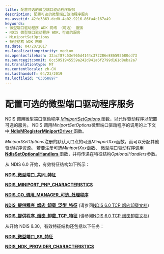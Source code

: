 ```yaml
---
title: 配置可选的微型端口驱动程序服务
description: 配置可选的微型端口驱动程序服务
ms.assetid: 42fe3863-ded0-4a02-9216-86fa4c167a49
keywords:
- 微型端口驱动程序 WDK 网络 （可选） 服务
- NDIS 微型端口驱动程序 WDK，可选的服务
- MiniportSetOptions
- 特征结构 WDK 网络
ms.date: 04/20/2017
ms.localizationpriority: medium
ms.openlocfilehash: 32acf87c53e965d4144c372286e886592680dd73
ms.sourcegitcommit: 0cc5051945559a242d941a6f2799d161d8eba2a7
ms.translationtype: MT
ms.contentlocale: zh-CN
ms.lasthandoff: 04/23/2019
ms.locfileid: "63358897"
---
```

# <a name="configuring-optional-miniport-driver-services"></a>配置可选的微型端口驱动程序服务





NDIS 调用微型端口驱动程序[ *MiniportSetOptions* ](https://msdn.microsoft.com/library/windows/hardware/ff559443)函数，以允许驱动程序以配置可选的服务。 NDIS 调用*MiniportSetOptions*微型端口驱动程序的调用的上下文中[ **NdisMRegisterMiniportDriver** ](https://msdn.microsoft.com/library/windows/hardware/ff563654)函数。

*MiniportSetOptions*注册的默认入口点的可选*MiniportXxx*函数，而可以分配其他驱动程序资源。 若要注册可选*MiniportXxx*函数、 微型端口驱动程序调用[ **NdisSetOptionalHandlers** ](https://msdn.microsoft.com/library/windows/hardware/ff564550)函数，并将传递在特征结构*OptionalHandlers*参数。

从 NDIS 6.0 开始，有效特征结构如下所示：

[**NDIS\_微型端口\_共同\_特征**](https://msdn.microsoft.com/library/windows/hardware/ff565948)

[**NDIS\_MINIPORT\_PNP\_CHARACTERISTICS**](https://msdn.microsoft.com/library/windows/hardware/ff566475)

[**NDIS\_CO\_调用\_MANAGER\_可选\_处理程序**](https://msdn.microsoft.com/library/windows/hardware/ff564883)

[**NDIS\_提供程序\_烟囱\_卸载\_泛型\_特征**](https://msdn.microsoft.com/library/windows/hardware/ff566846) (请参阅[NDIS 6.0 TCP 烟囱卸载文档](full-tcp-offload.md))

[**NDIS\_提供程序\_烟囱\_卸载\_TCP\_特征**](https://msdn.microsoft.com/library/windows/hardware/ff566852) (请参阅[NDIS 6.0 TCP 烟囱卸载文档](full-tcp-offload.md))

从开始 NDIS 6.30，有效特征结构还包括以下任务：

[**NDIS\_微型端口\_SS\_特征**](https://msdn.microsoft.com/library/windows/hardware/hh451559)

[**NDIS\_NDK\_PROVIDER\_CHARACTERISTICS**](https://msdn.microsoft.com/library/windows/hardware/hh451566)

 

 





